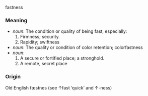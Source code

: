 fastness
### Meaning
+ _noun_: The condition or quality of being fast, especially:
   1. Firmness; security.
   2. Rapidity; swiftness
+ _noun_: The quality or condition of color retention; colorfastness
+ _noun_:
   1. A secure or fortified place; a stronghold.
   2. A remote, secret place

### Origin

Old English fæstnes (see ↑fast ‘quick’ and ↑-ness)
